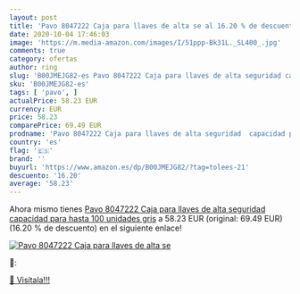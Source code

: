 ```yaml
---
layout: post
title: 'Pavo 8047222 Caja para llaves de alta se al 16.20 % de descuento'
date: 2020-10-04 17:46:03
image: 'https://m.media-amazon.com/images/I/51ppp-Bk31L._SL400_.jpg'
comments: true
category: ofertas
author: ring
slug: 'B00JMEJG82-es Pavo 8047222 Caja para llaves de alta seguridad capacidad...'
sku: 'B00JMEJG82-es'
tags: [ 'pavo', ]
actualPrice: 58.23 EUR
currency: EUR
price: 58.23
comparePrice: 69.49 EUR
prodname: 'Pavo 8047222 Caja para llaves de alta seguridad  capacidad para hasta 100 unidades  gris'
country: 'es'
flag: '🇪🇸'
brand: ''
buyurl: 'https://www.amazon.es/dp/B00JMEJG82/?tag=tolees-21'
descuento: '16.20'
average: '58.23'
---
```


Ahora mismo tienes [Pavo 8047222 Caja para llaves de alta seguridad  capacidad para hasta 100 unidades  gris](https://www.amazon.es/dp/B00JMEJG82/?tag=tolees-21) a 58.23 EUR (original: 69.49 EUR) (16.20 %  de descuento) en el siguiente enlace!

[![Pavo 8047222 Caja para llaves de alta se](https://m.media-amazon.com/images/I/51ppp-Bk31L._SL400_.jpg)](https://www.amazon.es/dp/B00JMEJG82/?tag=tolees-21)

🔎:


[🛒 Visítala!!!](https://www.amazon.es/dp/B00JMEJG82/?tag=tolees-21)
